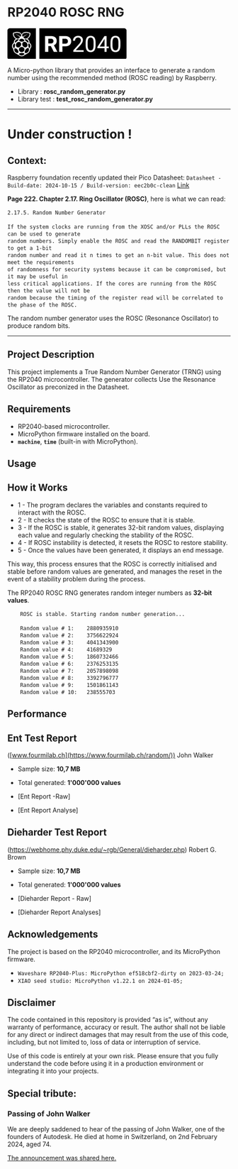 # RP2040 ROSC RNG

![Image locale](https://github.com/MicroControleurMonde/RP2040-RNG/blob/main/Reports/RP2040-resizeimage3.png)

A Micro-python library that provides an interface to generate a random number using the recommended method (ROSC reading) by Raspberry.
- Library : **rosc_random_generator.py**
- Library test : **test_rosc_random_generator.py**
---
# Under construction !

## Context:

Raspberry foundation recently updated their Pico Datasheet:
`Datasheet - Build-date: 2024-10-15 / Build-version: eec2b0c-clean` [Link](https://datasheets.raspberrypi.com/pico/pico-datasheet.pdf)

**Page 222.  Chapter 2.17. Ring Oscillator (ROSC)**, here is what we can read:

    2.17.5. Random Number Generator
    
    If the system clocks are running from the XOSC and/or PLLs the ROSC can be used to generate 
    random numbers. Simply enable the ROSC and read the RANDOMBIT register to get a 1-bit 
    random number and read it n times to get an n-bit value. This does not meet the requirements
    of randomness for security systems because it can be compromised, but it may be useful in 
    less critical applications. If the cores are running from the ROSC then the value will not be
    random because the timing of the register read will be correlated to the phase of the ROSC.
    
The random number generator uses the ROSC (Resonance Oscillator) to produce random bits.

---
## Project Description

This project implements a True Random Number Generator (TRNG) using the RP2040 microcontroller. The generator collects Use the Resonance Oscillator as preconized in the Datasheet.

## Requirements

- RP2040-based microcontroller.
- MicroPython firmware installed on the board.
- **`machine`**, **`time`** (built-in with MicroPython).

## Usage

## How it Works

- 1 - The program declares the variables and constants required to interact with the ROSC.
- 2 - It checks the state of the ROSC to ensure that it is stable.
- 3 - If the ROSC is stable, it generates 32-bit random values, displaying each value and regularly checking the stability of the ROSC.
- 4 - If ROSC instability is detected, it resets the ROSC to restore stability.
- 5 - Once the values have been generated, it displays an end message.

This way, this process ensures that the ROSC is correctly initialised and stable before random values are generated, and manages the reset in the event of a stability problem during the process.

The RP2040 ROSC RNG generates random integer numbers as **32-bit values**.

        ROSC is stable. Starting random number generation...

        Random value # 1:	 2880935910
        Random value # 2:	 3756622924
        Random value # 3:	 4041343900
        Random value # 4:	 41689329
        Random value # 5:	 1860732466
        Random value # 6:	 2376253135
        Random value # 7:	 2057898098
        Random value # 8:	 3392796777
        Random value # 9:	 1501861143
        Random value # 10:	 238555703


## Performance

## Ent Test Report

  ([www.fourmilab.ch](https://www.fourmilab.ch/random/)) John Walker
- Sample size: **10,7 MB**
- Total generated: **1'000'000 values**

- [Ent Report -Raw]
- [Ent Report Analyse]

## Dieharder Test Report
(https://webhome.phy.duke.edu/~rgb/General/dieharder.php) Robert G. Brown

- Sample size: **10,7 MB**
- Total generated: **1'000'000 values**

- [Dieharder Report - Raw]
- [Dieharder Report Analyses]

## Acknowledgements

The project is based on the RP2040 microcontroller, and its MicroPython firmware.
- `Waveshare RP2040-Plus: MicroPython ef518cbf2-dirty on 2023-03-24;`
- `XIAO seed studio: MicroPython v1.22.1 on 2024-01-05;`

## Disclaimer

The code contained in this repository is provided “as is”, without any warranty of performance, accuracy or result. The author shall not be liable for any direct or indirect damages that may result from the use of this code, including, but not limited to, loss of data or interruption of service.

Use of this code is entirely at your own risk. Please ensure that you fully understand the code before using it in a production environment or integrating it into your projects.

## Special tribute:

### Passing of John Walker

We are deeply saddened to hear of the passing of John Walker, one of the founders of Autodesk. He died at home in Switzerland, on 2nd February 2024, aged 74.

[The announcement was shared here.](https://www.engineering.com/a-cad-legend-passes-autodesk-founder-john-walker-1949-to-2024/)
